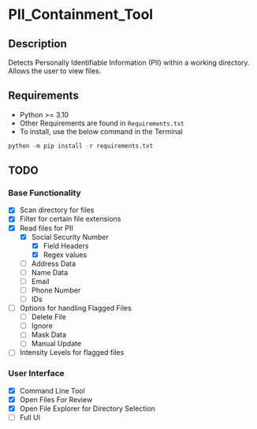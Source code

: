 # PII_Containment_Tool


## Description
Detects Personally Identifiable Information (PII) within a working directory. Allows the user to view files.

## Requirements
- Python >= 3.10
- Other Requirements are found in `Requirements.txt`
- To install, use the below command in the Terminal
```python
python -m pip install -r requirements.txt
```

## TODO
### Base Functionality
- [X] Scan directory for files
- [X] Filter for certain file extensions
- [X] Read files for PII
    - [X] Social Security Number
        - [X] Field Headers
        - [X] Regex values
    - [ ] Address Data
    - [ ] Name Data
    - [ ] Email
    - [ ] Phone Number
    - [ ] IDs
- [ ] Options for handling Flagged Files
    - [ ] Delete File
    - [ ] Ignore
    - [ ] Mask Data
    - [ ] Manual Update
- [ ] Intensity Levels for flagged files
### User Interface
- [X] Command Line Tool
- [X] Open Files For Review
- [X] Open File Explorer for Directory Selection
- [ ] Full UI 
